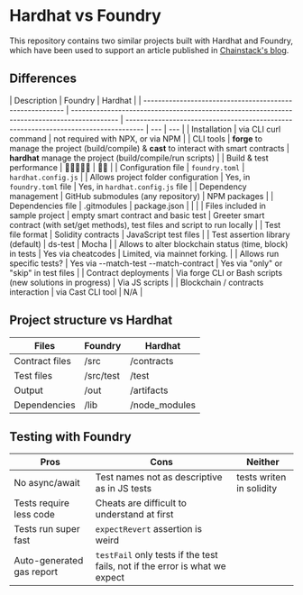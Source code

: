 # Hardhat vs Foundry

This repository contains two similar projects built with Hardhat and Foundry, which have been used to support an article published in [Chainstack's blog](https://chainstack.com/blog/).

## Differences

| Description                                              | Foundry                                                                                     | Hardhat                                                                             |
| -------------------------------------------------------- | ------------------------------------------------------------------------------------------- | ----------------------------------------------------------------------------------- | --- | --- |
| Installation                                             | via CLI curl command                                                                        | not required with NPX, or via NPM                                                   |
| CLI tools                                                | **forge** to manage the project (build/compile) & **cast** to interact with smart contracts | **hardhat** manage the project (build/compile/run scripts)                          |
| Build & test performance                                 | 💨💨💨💨💨                                                                                  | 🐢🐢                                                                                |
| Configuration file                                       | `foundry.toml`                                                                              | `hardhat.config.js`                                                                 |
| Allows project folder configuration                      | Yes, in `foundry.toml` file                                                                 | Yes, in `hardhat.config.js` file                                                    |
| Dependency management                                    | GitHub submodules (any repository)                                                          | NPM packages                                                                        |
| Dependencies file                                        | .gitmodules                                                                                 | package.json                                                                        |     |     |
| Files included in sample project                         | empty smart contract and basic test                                                         | Greeter smart contract (with set/get methods), test files and script to run locally |
| Test file format                                         | Solidity contracts                                                                          | JavaScript test files                                                               |
| Test assertion library (default)                         | ds-test                                                                                     | Mocha                                                                               |
| Allows to alter blockchain status (time, block) in tests | Yes via cheatcodes                                                                          | Limited, via mainnet forking.                                                       |
| Allows run specific tests?                               | Yes via --match-test --match-contract                                                       | Yes via "only" or "skip" in test files                                              |
| Contract deployments                                     | Via forge CLI or Bash scripts (new solutions in progress)                                   | Via JS scripts                                                                      |
| Blockchain / contracts interaction                       | via Cast CLI tool                                                                           | N/A                                                                                 |

## Project structure vs Hardhat

| Files          | Foundry   | Hardhat       |
| -------------- | --------- | ------------- |
| Contract files | /src      | /contracts    |
| Test files     | /src/test | /test         |
| Output         | /out      | /artifacts    |
| Dependencies   | /lib      | /node_modules |

## Testing with Foundry

| Pros                      | Cons                                                                        | Neither                  |
| ------------------------- | --------------------------------------------------------------------------- | ------------------------ |
| No async/await            | Test names not as descriptive as in JS tests                                | tests writen in solidity |
| Tests require less code   | Cheats are difficult to understand at first                                 |
| Tests run super fast      | `expectRevert` assertion is weird                                           |
| Auto-generated gas report | `testFail` only tests if the test fails, not if the error is what we expect |
